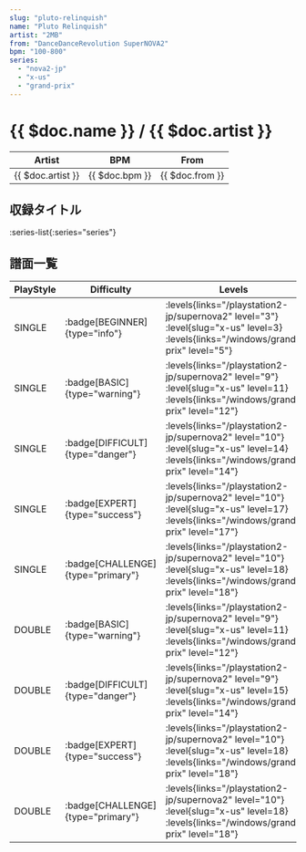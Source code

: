 ```yaml
---
slug: "pluto-relinquish"
name: "Pluto Relinquish"
artist: "2MB"
from: "DanceDanceRevolution SuperNOVA2"
bpm: "100-800"
series:
  - "nova2-jp"
  - "x-us"
  - "grand-prix"
---
```


# {{ $doc.name }} / {{ $doc.artist }}

|Artist|BPM|From|
|------|---|----|
|{{ $doc.artist }}|{{ $doc.bpm }}|{{ $doc.from }}|

## 収録タイトル

:series-list{:series="series"}

## 譜面一覧

|PlayStyle|Difficulty|Levels|Notes|Movie|
|---------|----------|------|-----|-----|
|SINGLE| :badge[BEGINNER]{type="info"}| :levels{links="/playstation2-jp/supernova2" level="3"} :level{slug="x-us" level=3}  :levels{links="/windows/grand-prix" level="5"}|47/0||
|SINGLE| :badge[BASIC]{type="warning"}| :levels{links="/playstation2-jp/supernova2" level="9"} :level{slug="x-us" level=11}  :levels{links="/windows/grand-prix" level="12"}|342/36||
|SINGLE| :badge[DIFFICULT]{type="danger"}| :levels{links="/playstation2-jp/supernova2" level="10"} :level{slug="x-us" level=14}  :levels{links="/windows/grand-prix" level="14"}|397/10||
|SINGLE| :badge[EXPERT]{type="success"}| :levels{links="/playstation2-jp/supernova2" level="10"} :level{slug="x-us" level=17}  :levels{links="/windows/grand-prix" level="17"}|546/13||
|SINGLE| :badge[CHALLENGE]{type="primary"}| :levels{links="/playstation2-jp/supernova2" level="10"} :level{slug="x-us" level=18}  :levels{links="/windows/grand-prix" level="18"}|557/17||
|DOUBLE| :badge[BASIC]{type="warning"}| :levels{links="/playstation2-jp/supernova2" level="9"} :level{slug="x-us" level=11}  :levels{links="/windows/grand-prix" level="12"}|325/23||
|DOUBLE| :badge[DIFFICULT]{type="danger"}| :levels{links="/playstation2-jp/supernova2" level="9"} :level{slug="x-us" level=15}  :levels{links="/windows/grand-prix" level="14"}|398/19||
|DOUBLE| :badge[EXPERT]{type="success"}| :levels{links="/playstation2-jp/supernova2" level="10"} :level{slug="x-us" level=18}  :levels{links="/windows/grand-prix" level="18"}|531/3||
|DOUBLE| :badge[CHALLENGE]{type="primary"}| :levels{links="/playstation2-jp/supernova2" level="10"} :level{slug="x-us" level=18}  :levels{links="/windows/grand-prix" level="18"}|562/12||
